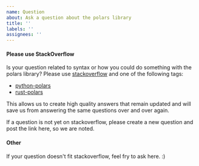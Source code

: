 ```yaml
---
name: Question
about: Ask a question about the polars library
title: ''
labels: ''
assignees: ''
---
```


#### Please use StackOverflow 

Is your question related to syntax or how you could do something with the polars library?
Please use [stackoverflow](https://stackoverflow.com/) and one of the following tags:

* [python-polars](https://stackoverflow.com/questions/tagged/python-polars)
* [rust-polars](https://stackoverflow.com/questions/tagged/rust-polars)

This allows us to create high quality answers that remain updated and will save us from
answering the same questions over and over again.

If a question is not yet on stackoverflow, please create a new question and post the link here, so we are noted.

#### Other

If your question doesn't fit stackoverflow, feel fry to ask here. :)